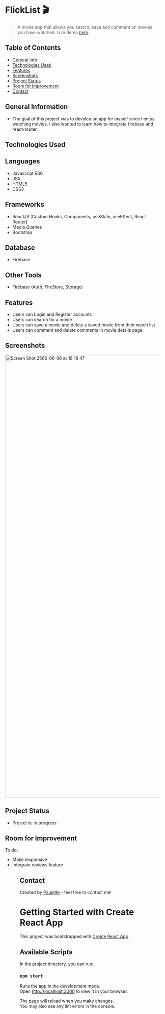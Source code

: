 # FlickList 🎬
> A movie app that allows you search, save and comment on movies you have watched. 
> Live demo [_here_](https://flickster.netlify.app/). 




## Table of Contents
* [General Info](#general-information)
* [Technologies Used](#technologies-used)
* [Features](#features)
* [Screenshots](#screenshots)
* [Project Status](#project-status)
* [Room for Improvement](#room-for-improvement)
* [Contact](#contact)


## General Information
<ul><li>The goal of this project was to develop an app for myself since I enjoy watching movies. I also wanted to learn how to integrate firebase and react-router. </li></ul>


## Technologies Used

## Languages
<ul>
  <li>Javascript ES6</li>
  <li>JSX</li>
  <li>HTML5</li>
  <li>CSS3</li></ul>
  
  ## Frameworks
<ul>
<li>ReactJS (Custom Hooks, Components, useState, useEffect, React Router)</li>
<li>Media Queries</li>
  <li>Bootstrap</li>
  </ul>
  
  
## Database
<ul><li>Firebase</li></ul>




## Other Tools
<ul>
<li>Firebase (Auth, FireStore, Storage)</li>
</ul>


## Features
<ul>
  <li>Users can Login and Register accounts</li>
  <li>Users can search for a movie</li>
  <li>Users can save a movie and delete a saved movie from their watch list</li>
  <li>Users can comment and delete comments in movie details page</li></ul>




## Screenshots


<img width="1436" alt="Screen Shot 2566-06-06 at 16 18 47" src="https://github.com/Paulette-Zaldivar-Flores/flicklist/assets/96970580/c3623b8b-9d3e-482b-abbd-7ba4305b9594">













## Project Status
<ul>
<li>Project is: in progress</li></ul>


## Room for Improvement

To do:
<ul>
  <li>Make responsive</li>
   <li>Integrate reviews feature</li><ul>


## Contact
Created by [Paulette](https://paulette-zaldivar-flores.netlify.app/) - feel free to contact me!


# Getting Started with Create React App

This project was bootstrapped with [Create React App](https://github.com/facebook/create-react-app).

## Available Scripts

In the project directory, you can run:

### `npm start`

Runs the app in the development mode.\
Open [http://localhost:3000](http://localhost:3000) to view it in your browser.

The page will reload when you make changes.\
You may also see any lint errors in the console.



